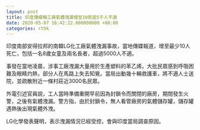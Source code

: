 ```yaml
---
layout: post
title: 印度傳媒稱工廠氣體洩漏增至10死逾5千人不適
date: 2020-05-07 16:42:22.000000000 +08:00
categories: rthk
---
```


印度南部安得拉邦的南韓LG化工廠氣體洩漏事故，當地傳媒報道，增至最少10人死亡，包括一名8歲女童及兩名長者，超過5000人不適。

事發在當地凌晨，涉事工廠洩漏大量用於生產塑料的苯乙烯，大批民眾感到呼吸困難及眼睛灼熱，部分人在馬路上失去知覺。當局出動幾十輛救護車，將不適人士送院，並疏散附近一條村莊近3000名民眾。

外電引述官員說，工人當時準備重開早前因為封鎖令而關閉的廠房，期間發生火警，之後有氣體洩漏。警方指，由於封鎖令，無人看管廠房的氣體儲存罐，儲存罐遇熱後出現氣體外洩。

LG化學發表聲明，表示洩漏情況已經受控，會與印度當局調查原因。
